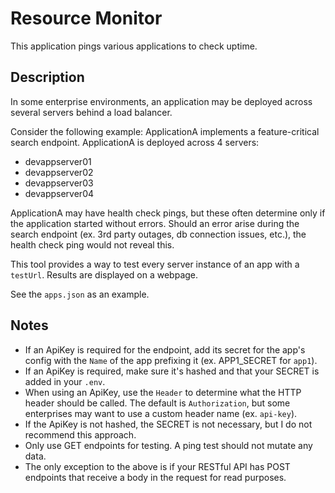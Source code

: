 # Resource Monitor

This application pings various applications to check uptime.

## Description

In some enterprise environments, an application may be deployed across several servers behind a load balancer. 

Consider the following example: ApplicationA implements a feature-critical search endpoint. ApplicationA is deployed across 4 servers:

- devappserver01
- devappserver02
- devappserver03
- devappserver04

ApplicationA may have health check pings, but these often determine only if the application started without errors. Should an error arise during the search endpoint (ex. 3rd party outages, db connection issues, etc.), the health check ping would not reveal this.

This tool provides a way to test every server instance of an app with a `testUrl`. Results are displayed on a webpage.

See the `apps.json` as an example.

## Notes

- If an ApiKey is required for the endpoint, add its secret for the app's config with the `Name` of the app prefixing it (ex. APP1_SECRET for `app1`).
- If an ApiKey is required, make sure it's hashed and that your SECRET is added in your `.env`.
- When using an ApiKey, use the `Header` to determine what the HTTP header should be called. The default is `Authorization`, but some enterprises may want to use a custom header name (ex. `api-key`).
- If the ApiKey is not hashed, the SECRET is not necessary, but I do not recommend this approach.
- Only use GET endpoints for testing. A ping test should not mutate any data.
- The only exception to the above is if your RESTful API has POST endpoints that receive a body in the request for read purposes.